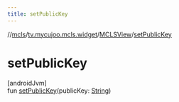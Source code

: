 ```yaml
---
title: setPublicKey
---
```

//[mcls](../../../index.html)/[tv.mycujoo.mcls.widget](../index.html)/[MCLSView](index.html)/[setPublicKey](set-public-key.html)



# setPublicKey



[androidJvm]\
fun [setPublicKey](set-public-key.html)(publicKey: [String](https://kotlinlang.org/api/latest/jvm/stdlib/kotlin/-string/index.html))




